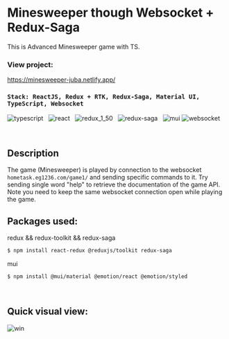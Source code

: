 # Minesweeper though Websocket + Redux-Saga

This is Advanced Minesweeper game with TS.

### View project:
 
https://minesweeper-juba.netlify.app/


### `Stack: ReactJS, Redux + RTK, Redux-Saga, Material UI, TypeScript, Websocket`
![typescript](https://user-images.githubusercontent.com/53910160/196903147-5a87a3cf-19e9-4c73-9aba-04ad57edd411.png) &nbsp; 
![react](https://user-images.githubusercontent.com/53910160/188648232-4b64538e-aba0-497f-ae02-e6832d5477c5.png) &nbsp;
![redux_1_50](https://user-images.githubusercontent.com/53910160/189751514-7fb97131-f9dc-440b-913b-8a2db88c591d.png) &nbsp;
![redux-saga](https://user-images.githubusercontent.com/53910160/196902383-af69bc0e-7ee8-40fd-afd2-020f76d13891.png) &nbsp;
![mui](https://user-images.githubusercontent.com/53910160/189752984-de15336a-8127-41f8-98a1-0c7cf7c34a8e.png)
![websocket](https://user-images.githubusercontent.com/53910160/196903773-cd8189a2-a61f-49ce-9062-0140d31f8a9e.png)

<br />

## Description
The game (Minesweeper) is played by connection to the websocket 
`hometask.eg1236.com/game1/`
and sending specific commands to it. Try sending single word "help" to retrieve the documentation of the game API. Note you need to keep the same websocket connection open while playing the game.
<br />
## Packages used:
  redux && redux-toolkit && redux-saga
  ```sh
  $ npm install react-redux @reduxjs/toolkit redux-saga
  
  ```

  mui
  
  ```sh
  $ npm install @mui/material @emotion/react @emotion/styled
  
  ```
<br />

## Quick visual view:
![win](https://user-images.githubusercontent.com/53910160/196909907-cc88eed3-3cb9-4de0-b8f9-955349dffdac.png)
